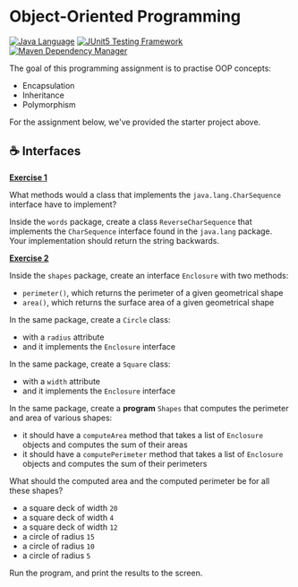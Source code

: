 # Object-Oriented Programming

[![Java Language](https://img.shields.io/badge/PLATFORM-OpenJDK-3A75B0.svg?style=for-the-badge)][1]
[![JUnit5 Testing Framework](https://img.shields.io/badge/testing%20framework-JUnit5-26A162.svg?style=for-the-badge)][2]
[![Maven Dependency Manager](https://img.shields.io/badge/dependency%20manager-Maven-AA215A.svg?style=for-the-badge)][3]

The goal of this programming assignment is to practise OOP concepts:
- Encapsulation
- Inheritance
- Polymorphism

For the assignment below, we've provided the starter project above.

## :coffee: Interfaces

**<ins>Exercise 1</ins>**

What methods would a class that implements the `java.lang.CharSequence` interface have to implement?

Inside the `words` package, create a class `ReverseCharSequence` that implements the `CharSequence` interface found in the `java.lang` package. 
Your implementation should return the string backwards. 

**<ins>Exercise 2</ins>**

Inside the `shapes` package, create an interface `Enclosure` with two methods:
- `perimeter()`, which returns the perimeter of a given geometrical shape
- `area()`, which returns the surface area of a given geometrical shape

In the same package, create a `Circle` class:
- with a `radius` attribute
- and it implements the `Enclosure` interface

In the same package, create a `Square` class:
- with a `width` attribute
- and it implements the `Enclosure` interface

In the same package, create a **program** `Shapes` that computes the perimeter and area of various shapes:
- it should have a `computeArea` method that takes a list of `Enclosure` objects and computes the sum of their areas
- it should have a `computePerimeter` method that takes a list of `Enclosure` objects and computes the sum of their perimeters

What should the computed area and the computed perimeter be for all these shapes?
- a square deck of width `20`
- a square deck of width `4`
- a square deck of width `12`
- a circle of radius `15`
- a circle of radius `10`
- a circle of radius `5`

Run the program, and print the results to the screen.


[1]: https://docs.oracle.com/javase/11/docs/api/index.html
[2]: https://junit.org/junit5/
[3]: https://maven.apache.org/